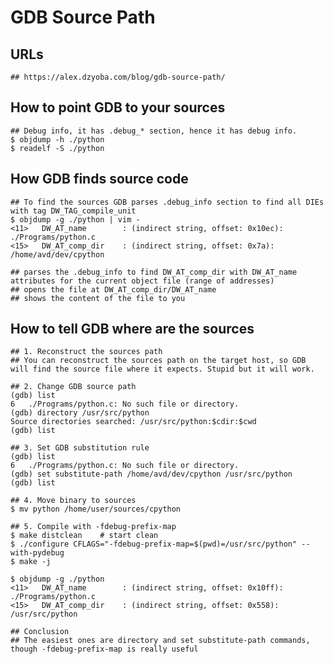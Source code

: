 GDB Source Path
===============

## URLs

    ## https://alex.dzyoba.com/blog/gdb-source-path/

## How to point GDB to your sources

    ## Debug info, it has .debug_* section, hence it has debug info.
    $ objdump -h ./python
    $ readelf -S ./python

## How GDB finds source code

    ## To find the sources GDB parses .debug_info section to find all DIEs with tag DW_TAG_compile_unit
    $ objdump -g ./python | vim -
    <11>   DW_AT_name        : (indirect string, offset: 0x10ec): ./Programs/python.c
    <15>   DW_AT_comp_dir    : (indirect string, offset: 0x7a): /home/avd/dev/cpython

    ## parses the .debug_info to find DW_AT_comp_dir with DW_AT_name attributes for the current object file (range of addresses)
    ## opens the file at DW_AT_comp_dir/DW_AT_name
    ## shows the content of the file to you


## How to tell GDB where are the sources

    ## 1. Reconstruct the sources path
    ## You can reconstruct the sources path on the target host, so GDB will find the source file where it expects. Stupid but it will work.

    ## 2. Change GDB source path
    (gdb) list
    6	./Programs/python.c: No such file or directory.
    (gdb) directory /usr/src/python
    Source directories searched: /usr/src/python:$cdir:$cwd
    (gdb) list

    ## 3. Set GDB substitution rule
    (gdb) list
    6	./Programs/python.c: No such file or directory.
    (gdb) set substitute-path /home/avd/dev/cpython /usr/src/python
    (gdb) list

    ## 4. Move binary to sources
    $ mv python /home/user/sources/cpython

    ## 5. Compile with -fdebug-prefix-map
    $ make distclean    # start clean
    $ ./configure CFLAGS="-fdebug-prefix-map=$(pwd)=/usr/src/python" --with-pydebug
    $ make -j

    $ objdump -g ./python
    <11>   DW_AT_name        : (indirect string, offset: 0x10ff): ./Programs/python.c
    <15>   DW_AT_comp_dir    : (indirect string, offset: 0x558): /usr/src/python

    ## Conclusion
    ## The easiest ones are directory and set substitute-path commands, though -fdebug-prefix-map is really useful
